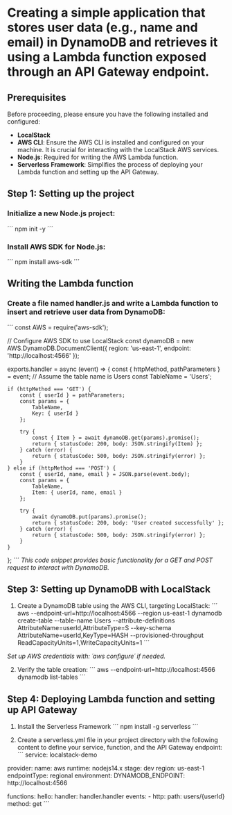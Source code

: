 # Creating a simple application that stores user data (e.g., name and email) in DynamoDB and retrieves it using a Lambda function exposed through an API Gateway endpoint.

## Prerequisites

Before proceeding, please ensure you have the following installed and configured:

- **LocalStack**
- **AWS CLI**: Ensure the AWS CLI is installed and configured on your machine. It is crucial for interacting with the LocalStack AWS services.
- **Node.js**: Required for writing the AWS Lambda function.
- **Serverless Framework**: Simplifies the process of deploying your Lambda function and setting up the API Gateway.

## Step 1: Setting up the project

### Initialize a new Node.js project:
´´´
npm init -y
´´´
### Install AWS SDK for Node.js:
´´´
npm install aws-sdk
´´´
## Writing the Lambda function

### Create a file named handler.js and write a Lambda function to insert and retrieve user data from DynamoDB:
´´´
const AWS = require('aws-sdk');

// Configure AWS SDK to use LocalStack
const dynamoDB = new AWS.DynamoDB.DocumentClient({
    region: 'us-east-1',
    endpoint: 'http://localhost:4566'
});

exports.handler = async (event) => {
    const { httpMethod, pathParameters } = event;
    // Assume the table name is Users
    const TableName = 'Users';

    if (httpMethod === 'GET') {
        const { userId } = pathParameters;
        const params = {
            TableName,
            Key: { userId }
        };

        try {
            const { Item } = await dynamoDB.get(params).promise();
            return { statusCode: 200, body: JSON.stringify(Item) };
        } catch (error) {
            return { statusCode: 500, body: JSON.stringify(error) };
        }
    } else if (httpMethod === 'POST') {
        const { userId, name, email } = JSON.parse(event.body);
        const params = {
            TableName,
            Item: { userId, name, email }
        };

        try {
            await dynamoDB.put(params).promise();
            return { statusCode: 200, body: 'User created successfully' };
        } catch (error) {
            return { statusCode: 500, body: JSON.stringify(error) };
        }
    }
};
´´´
_This code snippet provides basic functionality for a GET and POST request to interact with DynamoDB._

## Step 3: Setting up DynamoDB with LocalStack

1. Create a DynamoDB table using the AWS CLI, targeting LocalStack:
´´´
aws --endpoint-url=http://localhost:4566 --region us-east-1 dynamodb create-table --table-name Users --attribute-definitions AttributeName=userId,AttributeType=S --key-schema AttributeName=userId,KeyType=HASH --provisioned-throughput ReadCapacityUnits=1,WriteCapacityUnits=1
´´´

_Set up AWS credentials with: ´aws configure´ if needed._

2. Verify the table creation:
´´´
aws --endpoint-url=http://localhost:4566 dynamodb list-tables
´´´

## Step 4: Deploying Lambda function and setting up API Gateway

1. Install the Serverless Framework
´´´
npm install -g serverless
´´´

2. Create a serverless.yml file in your project directory with the following content to define your service, function, and the API Gateway endpoint:
´´´
service: localstack-demo

provider:
  name: aws
  runtime: nodejs14.x
  stage: dev
  region: us-east-1
  endpointType: regional
  environment:
    DYNAMODB_ENDPOINT: http://localhost:4566

functions:
  hello:
    handler: handler.handler
    events:
      - http:
          path: users/{userId}
          method: get
´´´


